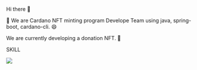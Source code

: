 Hi there 👋

🤔 We are Cardano NFT minting program Develope Team using java, spring-boot, cardano-cli. 😄

We are currently developing a donation NFT. 🔭 

SKILL

<img src="https://img.shields.io/badge/Android-3DDC84?style=flat-square&logo=spring&logoColor=white"/>
